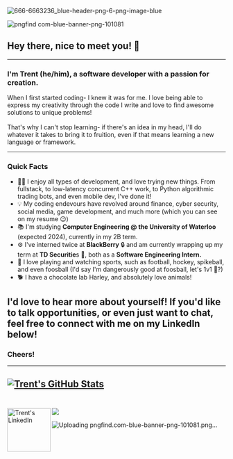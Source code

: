 

![666-6663236_blue-header-png-6-png-image-blue](https://user-images.githubusercontent.com/53923200/130541590-74c86660-a624-4593-af2d-d71cedd59d88.png)

![pngfind com-blue-banner-png-101081](https://user-images.githubusercontent.com/53923200/130541610-096f7aec-c797-41fa-a7c9-edf7db3e4345.png)

## Hey there, nice to meet you! 👋
---
### I'm Trent (he/him), a software developer with a passion for creation.

When I first started coding- I knew it was for me. 
I love being able to express my creativity through the code I write and love to find awesome solutions to unique problems! </br></br>
That's why I can't stop learning- if there's an idea in my head, I'll do whatever it takes to bring it to fruition, even if that means learning a new language or framework. </br>

---

### Quick Facts

* 👨‍💻 I enjoy all types of development, and love trying new things. From fullstack, to low-latency concurrent C++ work, to Python algorithmic trading bots, and even mobile dev, I've done it!
* 💡 My coding endevours have revolved around finance, cyber security, social media, game development, and much more (which you can see on my resume 😉)
* 📚 I'm studying **Computer Engineering @ the University of Waterloo** (expected 2024), currently in my 2B term.
* ⚙️ I've interned twice at **BlackBerry** 🔒 and am currently wrapping up my term at **TD Securitie**s 💸, both as a **Software Engineering Intern.**
* 🏈 I love playing and watching sports, such as football, hockey, spikeball, and even foosball (I'd say I'm dangerously good at foosball, let's 1v1 👀?)
* 🐕 I have a chocolate lab Harley, and absolutely love animals!

I'd love to hear more about yourself! If you'd like to talk opportunities, or even just want to chat, feel free to connect with me on my LinkedIn below!
---
### Cheers!
---
[![Trent's GitHub Stats](https://github-readme-stats.vercel.app/api?username=trentstauff&bg_color=30,e96443,904e95&title_color=fff&text_color=fff)](https://github.com/anuraghazra/github-readme-stats) <br/></br>
---
<a href="https://www.linkedin.com/in/trentstauffer/">
  <img align="left" alt="Trent's LinkedIn" width="100px" src="https://img.shields.io/badge/Linkedin-0A66C2?style=for-the-badge&logo=Linkedin&logoColor=white" />
</a>

![](https://visitor-badge.glitch.me/badge?page_id=trentstauff)

![Uploading pngfind.com-blue-banner-png-101081.png…]()
